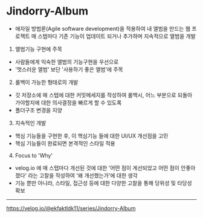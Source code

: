 # Jindorry-Album

- 애자일 방법론(Agile software development)을 적용하여 내 앨범을 만드는 웹 프로젝트
매 스텝마다 기존 기능이 업데이트 되거나 추가하며 지속적으로 앨범을 개발

1. 앨범기능 구현에 주목
- 사람들에게 익숙한 앨범의 기능구현을 우선으로
- '멋스러운 앨범' 보단 '사용하기 좋은 앨범'에 주목

2. 롤백이 가능한 형태로의 개발
- 깃 저장소에 매 스텝에 대한 커밋메세지를 작성하여 롤백시, 어느 부분으로 되돌아 가야할지에 대한 의사결정을 빠르게 할 수 있도록
- 폴더구조 변경을 지양

3. 지속적인 개발
- 핵심 기능들을 구현한 후, 이 핵심기능 들에 대한 UI/UX 개선점을 고민
- 핵심 기능들이 완료되면 본격적인 스타일 적용

4. Focus to 'Why'
- velog.io 에 매 스텝마다 개선된 것에 대한 '어떤 점이 게선되었고 어떤 점이 안좋아졌다' 라는 고찰을 작성하여 '왜 개선했는가'에 대한 생각
- 기능 뿐만 아니라, 스타일, 접근성 등에 대한 다양한 고찰을 통해 당위성 및 타당성 확보
--------------------------------
https://velog.io/@ekfaktldk11/series/Jindorry-Album